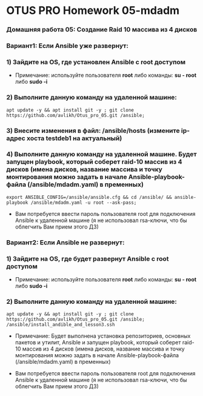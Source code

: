 # OTUS PRO Homework 05-mdadm

### Домашняя работа 05: Создание Raid 10 массива из 4 дисков

### Вариант1: Если Ansible уже развернут:

### 1) Зайдите на OS, где установлен Ansible с root доступом
   - Примечание: используйте пользователя **root** либо команды: **su - root** либо **sudo -i**

### 2) Выполните данную команду на удаленной машине:
```
apt update -y && apt install git -y ; git clone https://github.com/avlikh/Otus_pro_05.git /ansible;
```
### 3) Внесите изменения в файл: /ansible/hosts (измените ip-адрес хоста testdeb1 на актуальный)

### 4) Выполните данную команду на удаленной машине. Будет запущен playbook, который соберет raid-10 массив из 4 дисков (имена дисков, название массива и точку монтирования можно задать в начале Ansible-playbook-файла (/ansible/mdadm.yaml) в пременных)
```
export ANSIBLE_CONFIG=/ansible/ansible.cfg && cd /ansible/ && ansible-playbook /ansible/mdadm.yaml -u root --ask-pass;
```
   - Вам потребуется ввести пароль пользователя root для подключения Ansible к удаленной машине (я не использовал rsa-ключи, что бы облегчить Вам прием этого ДЗ) 

### Вариант2: Если Ansible не развернут:

### 1) Зайдите на OS, где будет развернут Ansible с root доступом
   - Примечание: используйте пользователя **root** либо команды: **su - root** либо **sudo -i**
### 2) Выполните данную команду на удаленной машине:
```
apt update -y && apt install git -y ; git clone https://github.com/avlikh/Otus_pro_05.git /ansible; /ansible/install_andible_and_lesson3.ssh
```
   - Примечание: Будет выполнена установка репозиториев, основных пакетов и утилит, Ansible и запущен playbook, который соберет raid-10 массив из 4 дисков (имена дисков, название массива и точку монтирования можно задать в начале Ansible-playbook-файла (/ansible/mdadm.yaml) в пременных)

   - Вам потребуется ввести пароль пользователя root для подключения Ansible к удаленной машине (я не использовал rsa-ключи, что бы облегчить Вам прием этого ДЗ) 
